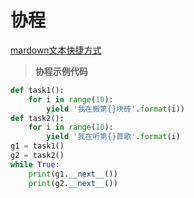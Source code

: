 # 协程
[mardown文本快捷方式](https://www.cnblogs.com/LuckyZLi/p/9776143.html)

>**协程示例代码**   
```python
def task1():
    for i in range(10):
        yield '我在搬第{}块砖'.format(i))
def task2():
    for i in range(10):
        yield '我在听第{}首歌'.format(i)
g1 = task1()
g2 = task2()
while True:
    print(g1.__next__())
    print(g2.__next__())
```
